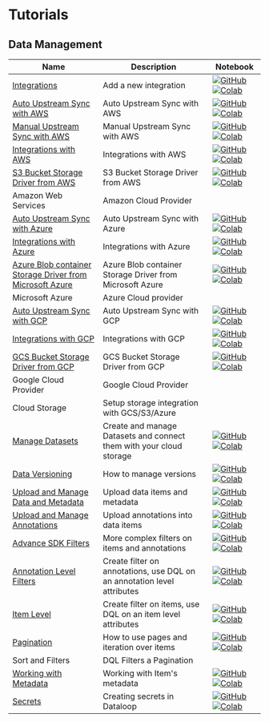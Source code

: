 # Tutorials

## Data Management
| Name | Description | Notebook |
| --- | --- | --- |
| [Integrations](data_management/integrations/chapter.md) | Add a new integration | [![GitHub](https://badgen.net/badge/icon/github?icon=github&label)](https://github.com/dataloop-ai/dtlpy-documentation/blob/main/tutorials/data_management/integrations/chapter.ipynb) [![Colab](https://colab.research.google.com/assets/colab-badge.svg)](https://colab.research.google.com/github/dataloop-ai/dtlpy-documentation/blob/main/tutorials/data_management/integrations/chapter.ipynb) |
| [Auto Upstream Sync with AWS](data_management/cloud_storage/aws/auto_upstream_sync/chapter.md) | Auto Upstream Sync with AWS | [![GitHub](https://badgen.net/badge/icon/github?icon=github&label)](https://github.com/dataloop-ai/dtlpy-documentation/blob/main/tutorials/data_management/cloud_storage/aws/auto_upstream_sync/chapter.ipynb) [![Colab](https://colab.research.google.com/assets/colab-badge.svg)](https://colab.research.google.com/github/dataloop-ai/dtlpy-documentation/blob/main/tutorials/data_management/cloud_storage/aws/auto_upstream_sync/chapter.ipynb) |
| [Manual Upstream Sync with AWS](data_management/cloud_storage/aws/manual_item_upstream_sync/chapter.md) | Manual Upstream Sync with AWS | [![GitHub](https://badgen.net/badge/icon/github?icon=github&label)](https://github.com/dataloop-ai/dtlpy-documentation/blob/main/tutorials/data_management/cloud_storage/aws/manual_item_upstream_sync/chapter.ipynb) [![Colab](https://colab.research.google.com/assets/colab-badge.svg)](https://colab.research.google.com/github/dataloop-ai/dtlpy-documentation/blob/main/tutorials/data_management/cloud_storage/aws/manual_item_upstream_sync/chapter.ipynb) |
| [Integrations with AWS](data_management/cloud_storage/aws/integration/chapter.md) | Integrations with AWS | [![GitHub](https://badgen.net/badge/icon/github?icon=github&label)](https://github.com/dataloop-ai/dtlpy-documentation/blob/main/tutorials/data_management/cloud_storage/aws/integration/chapter.ipynb) [![Colab](https://colab.research.google.com/assets/colab-badge.svg)](https://colab.research.google.com/github/dataloop-ai/dtlpy-documentation/blob/main/tutorials/data_management/cloud_storage/aws/integration/chapter.ipynb) |
| [S3 Bucket Storage Driver from AWS](data_management/cloud_storage/aws/storage_driver/chapter.md) | S3 Bucket Storage Driver from AWS | [![GitHub](https://badgen.net/badge/icon/github?icon=github&label)](https://github.com/dataloop-ai/dtlpy-documentation/blob/main/tutorials/data_management/cloud_storage/aws/storage_driver/chapter.ipynb) [![Colab](https://colab.research.google.com/assets/colab-badge.svg)](https://colab.research.google.com/github/dataloop-ai/dtlpy-documentation/blob/main/tutorials/data_management/cloud_storage/aws/storage_driver/chapter.ipynb) |
| Amazon Web Services | Amazon Cloud Provider | |
| [Auto Upstream Sync with Azure](data_management/cloud_storage/azure/auto_upstream_sync/chapter.md) | Auto Upstream Sync with Azure | [![GitHub](https://badgen.net/badge/icon/github?icon=github&label)](https://github.com/dataloop-ai/dtlpy-documentation/blob/main/tutorials/data_management/cloud_storage/azure/auto_upstream_sync/chapter.ipynb) [![Colab](https://colab.research.google.com/assets/colab-badge.svg)](https://colab.research.google.com/github/dataloop-ai/dtlpy-documentation/blob/main/tutorials/data_management/cloud_storage/azure/auto_upstream_sync/chapter.ipynb) |
| [Integrations with Azure](data_management/cloud_storage/azure/integration/chapter.md) | Integrations with Azure | [![GitHub](https://badgen.net/badge/icon/github?icon=github&label)](https://github.com/dataloop-ai/dtlpy-documentation/blob/main/tutorials/data_management/cloud_storage/azure/integration/chapter.ipynb) [![Colab](https://colab.research.google.com/assets/colab-badge.svg)](https://colab.research.google.com/github/dataloop-ai/dtlpy-documentation/blob/main/tutorials/data_management/cloud_storage/azure/integration/chapter.ipynb) |
| [Azure Blob container Storage Driver from Microsoft Azure](data_management/cloud_storage/azure/storage_driver/chapter.md) | Azure Blob container Storage Driver from Microsoft Azure | [![GitHub](https://badgen.net/badge/icon/github?icon=github&label)](https://github.com/dataloop-ai/dtlpy-documentation/blob/main/tutorials/data_management/cloud_storage/azure/storage_driver/chapter.ipynb) [![Colab](https://colab.research.google.com/assets/colab-badge.svg)](https://colab.research.google.com/github/dataloop-ai/dtlpy-documentation/blob/main/tutorials/data_management/cloud_storage/azure/storage_driver/chapter.ipynb) |
| Microsoft Azure | Azure Cloud provider | |
| [Auto Upstream Sync with GCP](data_management/cloud_storage/gcp/auto_upstream_sync/chapter.md) | Auto Upstream Sync with GCP | [![GitHub](https://badgen.net/badge/icon/github?icon=github&label)](https://github.com/dataloop-ai/dtlpy-documentation/blob/main/tutorials/data_management/cloud_storage/gcp/auto_upstream_sync/chapter.ipynb) [![Colab](https://colab.research.google.com/assets/colab-badge.svg)](https://colab.research.google.com/github/dataloop-ai/dtlpy-documentation/blob/main/tutorials/data_management/cloud_storage/gcp/auto_upstream_sync/chapter.ipynb) |
| [Integrations with GCP](data_management/cloud_storage/gcp/integration/chapter.md) | Integrations with GCP | [![GitHub](https://badgen.net/badge/icon/github?icon=github&label)](https://github.com/dataloop-ai/dtlpy-documentation/blob/main/tutorials/data_management/cloud_storage/gcp/integration/chapter.ipynb) [![Colab](https://colab.research.google.com/assets/colab-badge.svg)](https://colab.research.google.com/github/dataloop-ai/dtlpy-documentation/blob/main/tutorials/data_management/cloud_storage/gcp/integration/chapter.ipynb) |
| [GCS Bucket Storage Driver from GCP](data_management/cloud_storage/gcp/storage_driver/chapter.md) | GCS Bucket Storage Driver from GCP | [![GitHub](https://badgen.net/badge/icon/github?icon=github&label)](https://github.com/dataloop-ai/dtlpy-documentation/blob/main/tutorials/data_management/cloud_storage/gcp/storage_driver/chapter.ipynb) [![Colab](https://colab.research.google.com/assets/colab-badge.svg)](https://colab.research.google.com/github/dataloop-ai/dtlpy-documentation/blob/main/tutorials/data_management/cloud_storage/gcp/storage_driver/chapter.ipynb) |
| Google Cloud Provider | Google Cloud Provider | |
| Cloud Storage | Setup storage integration with GCS/S3/Azure | |
| [Manage Datasets](data_management/manage_datasets/chapter.md) | Create and manage Datasets and connect them with your cloud storage | [![GitHub](https://badgen.net/badge/icon/github?icon=github&label)](https://github.com/dataloop-ai/dtlpy-documentation/blob/main/tutorials/data_management/manage_datasets/chapter.ipynb) [![Colab](https://colab.research.google.com/assets/colab-badge.svg)](https://colab.research.google.com/github/dataloop-ai/dtlpy-documentation/blob/main/tutorials/data_management/manage_datasets/chapter.ipynb) |
| [Data Versioning](data_management/data_versioning/chapter.md) | How to manage versions | [![GitHub](https://badgen.net/badge/icon/github?icon=github&label)](https://github.com/dataloop-ai/dtlpy-documentation/blob/main/tutorials/data_management/data_versioning/chapter.ipynb) [![Colab](https://colab.research.google.com/assets/colab-badge.svg)](https://colab.research.google.com/github/dataloop-ai/dtlpy-documentation/blob/main/tutorials/data_management/data_versioning/chapter.ipynb) |
| [Upload and Manage Data and Metadata](data_management/upload_and_manage_items/chapter.md) | Upload data items and metadata | [![GitHub](https://badgen.net/badge/icon/github?icon=github&label)](https://github.com/dataloop-ai/dtlpy-documentation/blob/main/tutorials/data_management/upload_and_manage_items/chapter.ipynb) [![Colab](https://colab.research.google.com/assets/colab-badge.svg)](https://colab.research.google.com/github/dataloop-ai/dtlpy-documentation/blob/main/tutorials/data_management/upload_and_manage_items/chapter.ipynb) |
| [Upload and Manage Annotations](data_management/upload_and_manage_annotations/chapter.md) | Upload annotations into data items | [![GitHub](https://badgen.net/badge/icon/github?icon=github&label)](https://github.com/dataloop-ai/dtlpy-documentation/blob/main/tutorials/data_management/upload_and_manage_annotations/chapter.ipynb) [![Colab](https://colab.research.google.com/assets/colab-badge.svg)](https://colab.research.google.com/github/dataloop-ai/dtlpy-documentation/blob/main/tutorials/data_management/upload_and_manage_annotations/chapter.ipynb) |
| [Advance SDK Filters](data_management/sort_and_filter/advanced_sdk_filters/chapter.md) | More complex filters on items and annotations | [![GitHub](https://badgen.net/badge/icon/github?icon=github&label)](https://github.com/dataloop-ai/dtlpy-documentation/blob/main/tutorials/data_management/sort_and_filter/advanced_sdk_filters/chapter.ipynb) [![Colab](https://colab.research.google.com/assets/colab-badge.svg)](https://colab.research.google.com/github/dataloop-ai/dtlpy-documentation/blob/main/tutorials/data_management/sort_and_filter/advanced_sdk_filters/chapter.ipynb) |
| [Annotation Level Filters](data_management/sort_and_filter/annotation_level/chapter.md) | Create filter on annotations, use DQL on an annotation level attributes | [![GitHub](https://badgen.net/badge/icon/github?icon=github&label)](https://github.com/dataloop-ai/dtlpy-documentation/blob/main/tutorials/data_management/sort_and_filter/annotation_level/chapter.ipynb) [![Colab](https://colab.research.google.com/assets/colab-badge.svg)](https://colab.research.google.com/github/dataloop-ai/dtlpy-documentation/blob/main/tutorials/data_management/sort_and_filter/annotation_level/chapter.ipynb) |
| [Item Level](data_management/sort_and_filter/item_level/chapter.md) | Create filter on items, use DQL on an item level attributes | [![GitHub](https://badgen.net/badge/icon/github?icon=github&label)](https://github.com/dataloop-ai/dtlpy-documentation/blob/main/tutorials/data_management/sort_and_filter/item_level/chapter.ipynb) [![Colab](https://colab.research.google.com/assets/colab-badge.svg)](https://colab.research.google.com/github/dataloop-ai/dtlpy-documentation/blob/main/tutorials/data_management/sort_and_filter/item_level/chapter.ipynb) |
| [Pagination](data_management/sort_and_filter/pagination/chapter.md) | How to use pages and iteration over items | [![GitHub](https://badgen.net/badge/icon/github?icon=github&label)](https://github.com/dataloop-ai/dtlpy-documentation/blob/main/tutorials/data_management/sort_and_filter/pagination/chapter.ipynb) [![Colab](https://colab.research.google.com/assets/colab-badge.svg)](https://colab.research.google.com/github/dataloop-ai/dtlpy-documentation/blob/main/tutorials/data_management/sort_and_filter/pagination/chapter.ipynb) |
| Sort and Filters | DQL Filters a Pagination | |
| [Working with Metadata](data_management/working_with_metadata/chapter.md) | Working with Item's metadata | [![GitHub](https://badgen.net/badge/icon/github?icon=github&label)](https://github.com/dataloop-ai/dtlpy-documentation/blob/main/tutorials/data_management/working_with_metadata/chapter.ipynb) [![Colab](https://colab.research.google.com/assets/colab-badge.svg)](https://colab.research.google.com/github/dataloop-ai/dtlpy-documentation/blob/main/tutorials/data_management/working_with_metadata/chapter.ipynb) |
| [Secrets](data_management/secrets/chapter.md) | Creating secrets in Dataloop | [![GitHub](https://badgen.net/badge/icon/github?icon=github&label)](https://github.com/dataloop-ai/dtlpy-documentation/blob/main/tutorials/data_management/secrets/chapter.ipynb) [![Colab](https://colab.research.google.com/assets/colab-badge.svg)](https://colab.research.google.com/github/dataloop-ai/dtlpy-documentation/blob/main/tutorials/data_management/secrets/chapter.ipynb) |
